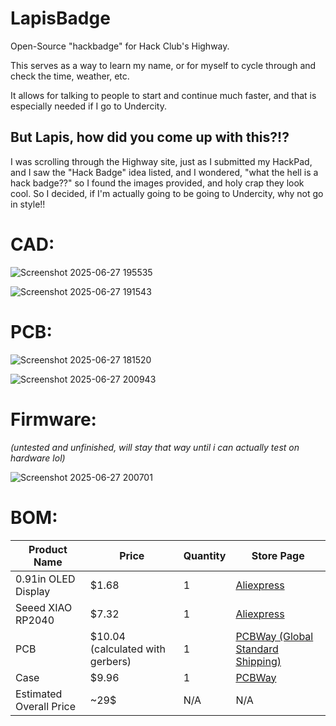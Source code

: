 # LapisBadge
Open-Source "hackbadge" for Hack Club's Highway.

This serves as a way to learn my name, or for myself to cycle through and check the time, weather, etc.

It allows for talking to people to start and continue much faster, and that is especially needed if I go to Undercity.

## But Lapis, how did you come up with this?!?
I was scrolling through the Highway site, just as I submitted my HackPad, and I saw the "Hack Badge" idea listed, and I wondered, "what the hell is a hack badge??" so I found the images provided, and holy crap they look cool. So I decided, if I'm actually going to be going to Undercity, why not go in style!!

# CAD:

![Screenshot 2025-06-27 195535](https://github.com/user-attachments/assets/28034892-b206-4e98-8b9f-d44161cbb8c6)


![Screenshot 2025-06-27 191543](https://github.com/user-attachments/assets/d7cb3bf5-8092-4143-b5cf-f50379974151)


# PCB:

![Screenshot 2025-06-27 181520](https://github.com/user-attachments/assets/14e530c3-dddd-436a-a6ac-9331bb76eb23)


![Screenshot 2025-06-27 200943](https://github.com/user-attachments/assets/1ebcb0e0-99df-48e6-98ae-497ce927b81f)


# Firmware:

*(untested and unfinished, will stay that way until i can actually test on hardware lol)*

![Screenshot 2025-06-27 200701](https://github.com/user-attachments/assets/3e8a4e23-c8c6-4eb7-a5ca-32d1e939c5f6)

# BOM:

| Product Name            | Price                            | Quantity | Store Page                                                                                                                                                                                                                       |
|-------------------------|----------------------------------|----------|----------------------------------------------------------------------------------------------------------------------------------------------------------------------------------------------------------------------------------|
| 0.91in OLED Display     | $1.68                            | 1        | [Aliexpress](https://www.aliexpress.us/item/3256808211699975.html?isdl=y&albch=shopping&acnt=135095331&albcp=555220768&albag=1309519513086509&slnk=&trgt=pla-2333644710812054&plac=&crea=81845026508678&netw=s&device=c&mtctp=e) |
| Seeed XIAO RP2040       | $7.32                            | 1        | [Aliexpress](https://www.aliexpress.us/item/3256808014602728.html?isdl=y&albch=shopping&acnt=135095331&albcp=555220768&albag=1309519513086509&slnk=&trgt=pla-2333644710812054&plac=&crea=81845026508678&netw=s&device=c&mtctp=e) |
| PCB                     | $10.04 (calculated with gerbers) | 1        | [PCBWay (Global Standard Shipping)](https://www.pcbway.com/)                                                                                                                                                                     |
| Case                    | $9.96                            | 1        | [PCBWay](https://www.pcbway.com/)                                                                                                                                                                                                |
| Estimated Overall Price | ~29$                             | N/A      | N/A                                                                                                                                                                                                                              |
